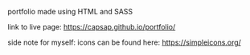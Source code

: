portfolio made using HTML and SASS

link to live page: https://capsap.github.io/portfolio/


side note for myself: icons can be found here: https://simpleicons.org/
